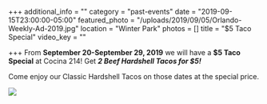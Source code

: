 +++
additional_info = ""
category = "past-events"
date = "2019-09-15T23:00:00-05:00"
featured_photo = "/uploads/2019/09/05/Orlando-Weekly-Ad-2019.jpg"
location = "Winter Park"
photos = []
title = "$5 Taco Special"
video_key = ""

+++
From **September 20-September 29, 2019** we will have a **$5 Taco Special** at Cocina 214! Get **_2 Beef Hardshell Tacos for $5!_** 

Come enjoy our Classic Hardshell Tacos on those dates at the special price.

![](/uploads/2019/09/05/Orlando-Weekly-Ad-2019.jpg)